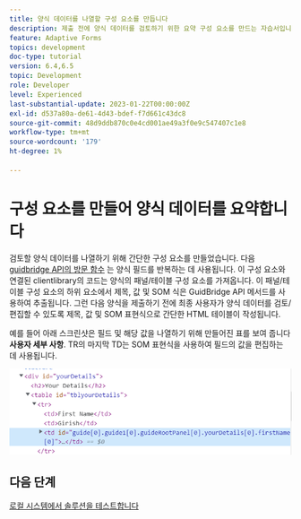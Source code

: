 ```yaml
---
title: 양식 데이터를 나열할 구성 요소를 만듭니다
description: 제출 전에 양식 데이터를 검토하기 위한 요약 구성 요소를 만드는 자습서입니다.
feature: Adaptive Forms
topics: development
doc-type: tutorial
version: 6.4,6.5
topic: Development
role: Developer
level: Experienced
last-substantial-update: 2023-01-22T00:00:00Z
exl-id: d537a80a-de61-4d43-bdef-f7d661c43dc8
source-git-commit: 48d9ddb870c0e4cd001ae49a3f0e9c547407c1e8
workflow-type: tm+mt
source-wordcount: '179'
ht-degree: 1%

---
```


# 구성 요소를 만들어 양식 데이터를 요약합니다

검토할 양식 데이터를 나열하기 위해 간단한 구성 요소를 만들었습니다. 다음 [guidbridge API의 방문 함수](https://developer.adobe.com/experience-manager/reference-materials/6-5/forms/javascript-api/GuideBridge.html?q=visit) 는 양식 필드를 반복하는 데 사용됩니다. 이 구성 요소와 연결된 clientlibrary의 코드는 양식의 패널/테이블 구성 요소를 가져옵니다. 이 패널/테이블 구성 요소의 하위 요소에서 제목, 값 및 SOM 식은 GuidBridge API 메서드를 사용하여 추출됩니다. 그런 다음 양식을 제출하기 전에 최종 사용자가 양식 데이터를 검토/편집할 수 있도록 제목, 값 및 SOM 표현식으로 간단한 HTML 테이블이 작성됩니다.

예를 들어 아래 스크린샷은 필드 및 해당 값을 나열하기 위해 만들어진 표를 보여 줍니다 **사용자 세부 사항**. TR의 마지막 TD는 SOM 표현식을 사용하여 필드의 값을 편집하는 데 사용됩니다.

![visit-func](assets/visit-function.png)

## 다음 단계

[로컬 시스템에서 솔루션을 테스트합니다](./deploy-on-your-system.md)
